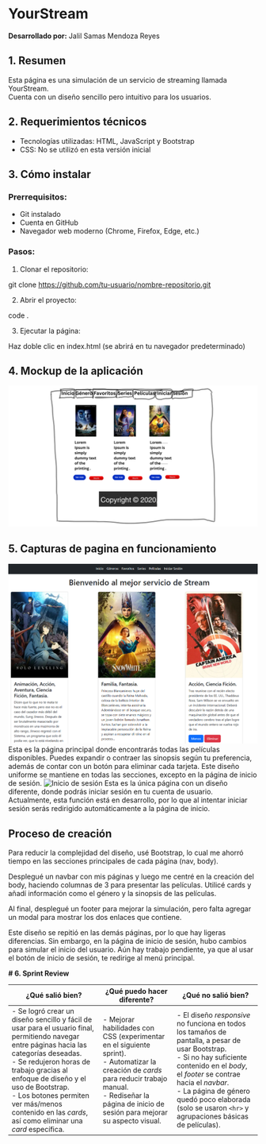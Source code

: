 # YourStream

**Desarrollado por:** Jalil Samas Mendoza Reyes

## 1. Resumen
Esta página es una simulación de un servicio de streaming llamada YourStream.  
Cuenta con un diseño sencillo pero intuitivo para los usuarios.

## 2. Requerimientos técnicos
- Tecnologías utilizadas: HTML, JavaScript y Bootstrap
- CSS: No se utilizó en esta versión inicial

## 3. Cómo instalar
### Prerrequisitos:
- Git instalado
- Cuenta en GitHub
- Navegador web moderno (Chrome, Firefox, Edge, etc.)

### Pasos:

1. Clonar el repositorio:

git clone https://github.com/tu-usuario/nombre-repositorio.git

2. Abrir el proyecto:

  code .

3. Ejecutar la página:

Haz doble clic en index.html (se abrirá en tu navegador predeterminado)

## 4. Mockup de la aplicación
<img src="Pagina/Imagenes/Mockup.png" width="600" alt="Mockup">

## 5. Capturas de pagina en funcionamiento

<img src="Pagina/Imagenes/Inicio.png" width="600" alt="Menu">
Esta es la página principal donde encontrarás todas las películas disponibles. 
Puedes expandir o contraer las sinopsis según tu preferencia, además de contar con un botón para eliminar cada tarjeta. 
Este diseño uniforme se mantiene en todas las secciones, excepto en la página de inicio de sesión.

<img src="Pagina/Imagenes/IniciarSesión.png" width="600" alt="Inicio de sesión">
Esta es la única página con un diseño diferente, donde podrás iniciar sesión en tu cuenta de usuario. 
Actualmente, esta función está en desarrollo, por lo que al intentar iniciar sesión serás redirigido automáticamente a la página de inicio.

## Proceso de creación
Para reducir la complejidad del diseño, usé Bootstrap, lo cual me ahorró tiempo en las secciones principales de cada página (nav, body).

Desplegué un navbar con mis páginas y luego me centré en la creación del body, haciendo columnas de 3 para presentar las películas. Utilicé cards y añadí información como el género y la sinopsis de las películas.

Al final, desplegué un footer para mejorar la simulación, pero falta agregar un modal para mostrar los dos enlaces que contiene.

Este diseño se repitió en las demás páginas, por lo que hay ligeras diferencias. Sin embargo, en la página de inicio de sesión, hubo cambios para simular el inicio del usuario. Aún hay trabajo pendiente, ya que al usar el botón de inicio de sesión, te redirige al menú principal.

**# 6. Sprint Review**  

| ¿Qué salió bien? | ¿Qué puedo hacer diferente? | ¿Qué no salió bien? |
|------------------|-----------------------------|---------------------|
| - Se logró crear un diseño sencillo y fácil de usar para el usuario final, permitiendo navegar entre páginas hacia las categorías deseadas. <br> - Se redujeron horas de trabajo gracias al enfoque de diseño y el uso de Bootstrap. <br> - Los botones permiten ver más/menos contenido en las *cards*, así como eliminar una *card* específica. | - Mejorar habilidades con CSS (experimentar en el siguiente sprint). <br> - Automatizar la creación de *cards* para reducir trabajo manual. <br> - Rediseñar la página de inicio de sesión para mejorar su aspecto visual. | - El diseño *responsive* no funciona en todos los tamaños de pantalla, a pesar de usar Bootstrap. <br> - Si no hay suficiente contenido en el *body*, el *footer* se contrae hacia el *navbar*. <br> - La página de género quedó poco elaborada (solo se usaron `<hr>` y agrupaciones básicas de películas). |



